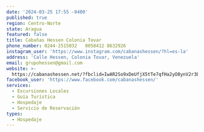 ```yaml
---
date: '2024-03-25 17:55 -0400'
published: true
region: Centro-Norte
state: Aragua
featured: false
title: Cabañas Hessen Colonia Tovar
phone_number: 0244-2515032   0058412 8632926
instagram_user: 'https://www.instagram.com/cabanashessen/?hl=es-la'
address: 'Calle Hessen, Colonia Tovar, Venezuela'
email: grupohessen@gmail.com
website: >-
  https://cabanashessen.net/?fbclid=IwAR2So9xDeUfjX5tTe7qfHa2yO8ynV2r3B_VWOCcOagtKD6oERf4pxJ1XtEE
facebook_user: 'https://www.facebook.com/cabanashessen/'
services:
  - Excursiones Locales
  - Guía Turística
  - Hospedaje
  - Servicio de Reservación
types:
  - Hospedaje
---
```


